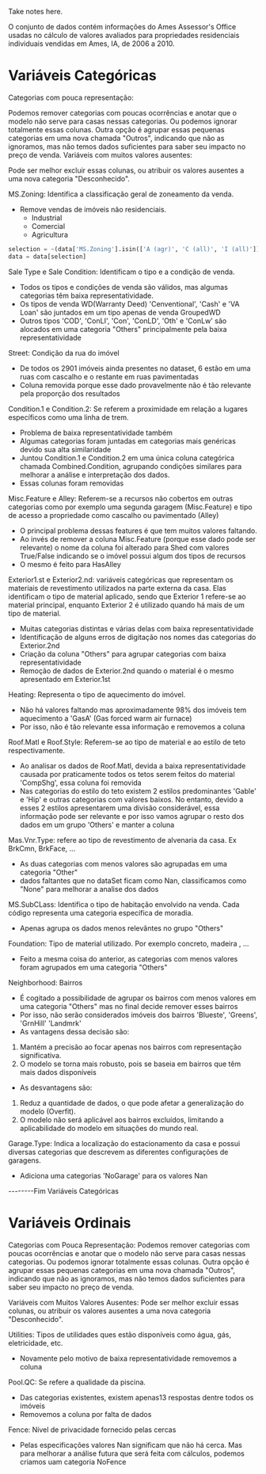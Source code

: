 Take notes here.

O conjunto de dados contém informações do Ames Assessor's Office usadas no cálculo de valores avaliados para propriedades residenciais individuais vendidas em Ames, IA, de 2006 a 2010.


# Variáveis Categóricas

Categorias com pouca representação:

Podemos remover categorias com poucas ocorrências e anotar que o modelo não serve para casas nessas categorias.
Ou podemos ignorar totalmente essas colunas.
Outra opção é agrupar essas pequenas categorias em uma nova chamada "Outros", indicando que não as ignoramos, mas não temos dados suficientes para saber seu impacto no preço de venda.
Variáveis com muitos valores ausentes:

Pode ser melhor excluir essas colunas,
ou atribuir os valores ausentes a uma nova categoria "Desconhecido".

MS.Zoning: Identifica a classificação geral de zoneamento da venda.
- Remove vendas de imóveis não residenciais.
    * Industrial
    * Comercial
    * Agricultura
```python
selection = ~(data['MS.Zoning'].isin(['A (agr)', 'C (all)', 'I (all)']))
data = data[selection]
```

Sale Type e Sale Condition: Identificam o tipo e a condição de venda.
- Todos os tipos e condições de venda são válidos, mas algumas categorias têm baixa representatividade.
- Os tipos de venda WD(Warranty Deed) 'Cenventional', 'Cash' e 'VA Loan' são juntados em um tipo apenas de venda GroupedWD
- Outros tipos 'COD', 'ConLI', 'Con', 'ConLD', 'Oth' e 'ConLw' são alocados em uma categoria "Others" principalmente pela baixa representatividade

Street: Condição da rua do imóvel
- De todos os 2901 imóveis ainda presentes no dataset, 6 estão em uma ruas com cascalho e o restante em ruas pavimentadas
- Coluna removida porque esse dado provavelmente não é tão relevante pela proporção dos resultados 

Condition.1 e Condition.2: Se referem a proximidade em relação a lugares específicos como uma linha de trem.
- Problema de baixa representatividade também
- Algumas categorias foram juntadas em categorias mais genéricas devido sua alta similaridade
- Juntou Condition.1 e Condition.2 em uma única coluna categórica chamada Combined.Condition, agrupando condições similares para melhorar a análise e interpretação dos dados.
- Essas colunas foram removidas

Misc.Feature e Alley: Referem-se a recursos não cobertos em outras categorias como por exemplo uma segunda garagem (Misc.Feature) e tipo de acesso a propriedade como cascalho ou pavimentado (Alley)
- O principal problema dessas features é que tem muitos valores faltando.
- Ao invés de remover a coluna Misc.Feature (porque esse dado pode ser relevante) o nome da coluna foi alterado para Shed com valores True/False indicando se o imóvel possui algum dos tipos de recursos
- O mesmo é feito para HasAlley

Exterior1.st e Exterior2.nd: variáveis categóricas que representam os materiais de revestimento utilizados na parte externa da casa. Elas identificam o tipo de material aplicado, sendo que Exterior 1 refere-se ao material principal, enquanto Exterior 2 é utilizado quando há mais de um tipo de material.
- Muitas categorias distintas e várias delas com baixa representatividade
- Identificação de alguns erros de digitação nos nomes das categorias do Exterior.2nd
- Criação da coluna "Others" para agrupar categorias com baixa representatividade
- Remoção de dados de Exterior.2nd quando o material é o mesmo apresentado em Exterior.1st

Heating: Representa o tipo de aquecimento do imóvel.
- Não há valores faltando mas aproximadamente 98% dos imóveis tem aquecimento a 'GasA' (Gas forced warm air furnace)
- Por isso, não é tão relevante essa informação e removemos a coluna

Roof.Matl e Roof.Style: Referem-se ao tipo de material e ao estilo de teto respectivamente.
- Ao analisar os dados de Roof.Matl, devida a baixa representatividade causada por praticamente todos os tetos serem feitos do material 'CompShg', essa coluna foi removida
- Nas categorias do estilo do teto existem 2 estilos predominantes 'Gable' e 'Hip' e outras categorias com valores baixos. No entanto, devido a esses 2 estilos apresentarem uma divisão considerável, essa informação pode ser relevante e por isso vamos agrupar o resto dos dados em um grupo  'Others' e manter a coluna

Mas.Vnr.Type: refere ao tipo de revestimento de alvenaria da casa. Ex BrkCmn, BrkFace, ...
- As duas categorias com menos valores são agrupadas em uma categoria "Other"
- dados faltantes que no dataSet ficam como Nan, classificamos como "None" para melhorar a analise dos dados

MS.SubCLass: Identifica o tipo de habitação envolvido na venda. Cada código representa uma categoria específica de moradia.
- Apenas agrupa os dados menos relevântes no grupo "Others"

Foundation: Tipo de material utilizado. Por exemplo concreto, madeira , ...
- Feito a mesma coisa do anterior, as categorias com menos valores foram agrupados em uma categoria "Others"

Neighborhood: Bairros
- É cogitado a possibilidade de agrupar os bairros com menos valores em uma categoria "Others" mas no final decide remover esses bairros
- Por isso, não serão considerados imóveis dos bairros 'Blueste', 'Greens', 'GrnHill' 'Landmrk'
- As vantagens dessa decisão são: 
1. Mantém a precisão ao focar apenas nos bairros com representação significativa.
2. O modelo se torna mais robusto, pois se baseia em bairros que têm mais dados disponíveis
- As desvantagens são: 
1. Reduz a quantidade de dados, o que pode afetar a generalização do modelo (Overfit).
2. O modelo não será aplicável aos bairros excluídos, limitando a aplicabilidade do modelo em situações do mundo real.

Garage.Type: Indica a localização do estacionamento da casa e possui diversas categorias que descrevem as diferentes configurações de garagens.
- Adiciona uma categorias 'NoGarage' para os valores Nan


--------Fim Variáveis Categóricas


# Variáveis Ordinais

Categorias com Pouca Representação:
Podemos remover categorias com poucas ocorrências e anotar que o modelo não serve para casas nessas categorias. Ou podemos ignorar totalmente essas colunas. Outra opção é agrupar essas pequenas categorias em uma nova chamada "Outros", indicando que não as ignoramos, mas não temos dados suficientes para saber seu impacto no preço de venda.

Variáveis com Muitos Valores Ausentes:
Pode ser melhor excluir essas colunas, ou atribuir os valores ausentes a uma nova categoria "Desconhecido".

Utilities: Tipos de utilidades ques estão disponíveis como água, gás, eletricidade, etc.
- Novamente pelo motivo de baixa representatividade removemos a coluna

Pool.QC: Se refere a qualidade da piscina. 
- Das categorias existentes, existem apenas13 respostas dentre todos os imóveis
- Removemos a coluna por falta de dados

Fence: Nível de privacidade fornecido pelas cercas
- Pelas especificações valores Nan significam que não há cerca. Mas para melhorar a análise futura que será feita com cálculos, podemos criamos uam categoria NoFence